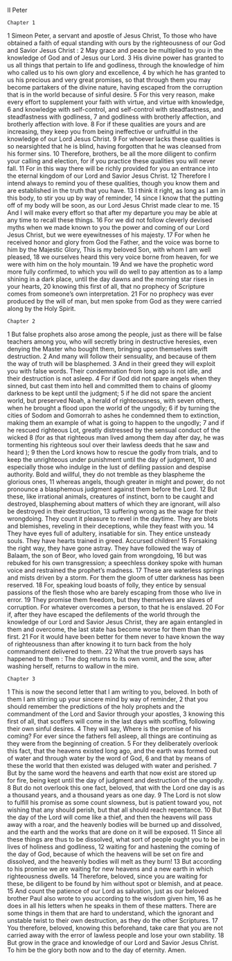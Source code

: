 II Peter

	Chapter 1

1	Simeon Peter, a servant and apostle of Jesus Christ, To those who have obtained a faith of equal standing with ours by the righteousness of our God and Savior Jesus Christ :
2	May grace and peace be multiplied to you in the knowledge of God and of Jesus our Lord.
3	His divine power has granted to us all things that pertain to life and godliness, through the knowledge of him who called us to his own glory and excellence,
4	by which he has granted to us his precious and very great promises, so that through them you may become partakers of the divine nature, having escaped from the corruption that is in the world because of sinful desire.
5	For this very reason, make every effort to supplement your faith with virtue, and virtue with knowledge,
6	and knowledge with self-control, and self-control with steadfastness, and steadfastness with godliness,
7	and godliness with brotherly affection, and brotherly affection with love.
8	For if these qualities are yours and are increasing, they keep you from being ineffective or unfruitful in the knowledge of our Lord Jesus Christ.
9	For whoever lacks these qualities is so nearsighted that he is blind, having forgotten that he was cleansed from his former sins.
10	Therefore, brothers, be all the more diligent to confirm your calling and election, for if you practice these qualities you will never fall.
11	For in this way there will be richly provided for you an entrance into the eternal kingdom of our Lord and Savior Jesus Christ.
12	Therefore I intend always to remind you of these qualities, though you know them and are established in the truth that you have.
13	I think it right, as long as I am in this body, to stir you up by way of reminder,
14	since I know that the putting off of my body will be soon, as our Lord Jesus Christ made clear to me.
15	And I will make every effort so that after my departure you may be able at any time to recall these things.
16	For we did not follow cleverly devised myths when we made known to you the power and coming of our Lord Jesus Christ, but we were eyewitnesses of his majesty.
17	For when he received honor and glory from God the Father, and the voice was borne to him by the Majestic Glory, This is my beloved Son, with whom I am well pleased,
18	we ourselves heard this very voice borne from heaven, for we were with him on the holy mountain.
19	And we have the prophetic word more fully confirmed, to which you will do well to pay attention as to a lamp shining in a dark place, until the day dawns and the morning star rises in your hearts,
20	knowing this first of all, that no prophecy of Scripture comes from someone’s own interpretation.
21	For no prophecy was ever produced by the will of man, but men spoke from God as they were carried along by the Holy Spirit.

	Chapter 2

1	But false prophets also arose among the people, just as there will be false teachers among you, who will secretly bring in destructive heresies, even denying the Master who bought them, bringing upon themselves swift destruction.
2	And many will follow their sensuality, and because of them the way of truth will be blasphemed.
3	And in their greed they will exploit you with false words. Their condemnation from long ago is not idle, and their destruction is not asleep.
4	For if God did not spare angels when they sinned, but cast them into hell and committed them to chains of gloomy darkness to be kept until the judgment;
5	if he did not spare the ancient world, but preserved Noah, a herald of righteousness, with seven others, when he brought a flood upon the world of the ungodly;
6	if by turning the cities of Sodom and Gomorrah to ashes he condemned them to extinction, making them an example of what is going to happen to the ungodly;
7	and if he rescued righteous Lot, greatly distressed by the sensual conduct of the wicked
8	(for as that righteous man lived among them day after day, he was tormenting his righteous soul over their lawless deeds that he saw and heard );
9	then the Lord knows how to rescue the godly from trials, and to keep the unrighteous under punishment until the day of judgment,
10	and especially those who indulge in the lust of defiling passion and despise authority. Bold and willful, they do not tremble as they blaspheme the glorious ones,
11	whereas angels, though greater in might and power, do not pronounce a blasphemous judgment against them before the Lord.
12	But these, like irrational animals, creatures of instinct, born to be caught and destroyed, blaspheming about matters of which they are ignorant, will also be destroyed in their destruction,
13	suffering wrong as the wage for their wrongdoing. They count it pleasure to revel in the daytime. They are blots and blemishes, reveling in their deceptions, while they feast with you.
14	They have eyes full of adultery, insatiable for sin. They entice unsteady souls. They have hearts trained in greed. Accursed children!
15	Forsaking the right way, they have gone astray. They have followed the way of Balaam, the son of Beor, who loved gain from wrongdoing,
16	but was rebuked for his own transgression; a speechless donkey spoke with human voice and restrained the prophet’s madness.
17	These are waterless springs and mists driven by a storm. For them the gloom of utter darkness has been reserved.
18	For, speaking loud boasts of folly, they entice by sensual passions of the flesh those who are barely escaping from those who live in error.
19	They promise them freedom, but they themselves are slaves of corruption. For whatever overcomes a person, to that he is enslaved.
20	For if, after they have escaped the defilements of the world through the knowledge of our Lord and Savior Jesus Christ, they are again entangled in them and overcome, the last state has become worse for them than the first.
21	For it would have been better for them never to have known the way of righteousness than after knowing it to turn back from the holy commandment delivered to them.
22	What the true proverb says has happened to them : The dog returns to its own vomit, and the sow, after washing herself, returns to wallow in the mire.

	Chapter 3

1	This is now the second letter that I am writing to you, beloved. In both of them I am stirring up your sincere mind by way of reminder,
2	that you should remember the predictions of the holy prophets and the commandment of the Lord and Savior through your apostles,
3	knowing this first of all, that scoffers will come in the last days with scoffing, following their own sinful desires.
4	They will say, Where is the promise of his coming? For ever since the fathers fell asleep, all things are continuing as they were from the beginning of creation.
5	For they deliberately overlook this fact, that the heavens existed long ago, and the earth was formed out of water and through water by the word of God,
6	and that by means of these the world that then existed was deluged with water and perished.
7	But by the same word the heavens and earth that now exist are stored up for fire, being kept until the day of judgment and destruction of the ungodly.
8	But do not overlook this one fact, beloved, that with the Lord one day is as a thousand years, and a thousand years as one day.
9	The Lord is not slow to fulfill his promise as some count slowness, but is patient toward you, not wishing that any should perish, but that all should reach repentance.
10	But the day of the Lord will come like a thief, and then the heavens will pass away with a roar, and the heavenly bodies will be burned up and dissolved, and the earth and the works that are done on it will be exposed.
11	Since all these things are thus to be dissolved, what sort of people ought you to be in lives of holiness and godliness,
12	waiting for and hastening the coming of the day of God, because of which the heavens will be set on fire and dissolved, and the heavenly bodies will melt as they burn!
13	But according to his promise we are waiting for new heavens and a new earth in which righteousness dwells.
14	Therefore, beloved, since you are waiting for these, be diligent to be found by him without spot or blemish, and at peace.
15	And count the patience of our Lord as salvation, just as our beloved brother Paul also wrote to you according to the wisdom given him,
16	as he does in all his letters when he speaks in them of these matters. There are some things in them that are hard to understand, which the ignorant and unstable twist to their own destruction, as they do the other Scriptures.
17	You therefore, beloved, knowing this beforehand, take care that you are not carried away with the error of lawless people and lose your own stability.
18	But grow in the grace and knowledge of our Lord and Savior Jesus Christ. To him be the glory both now and to the day of eternity. Amen.

